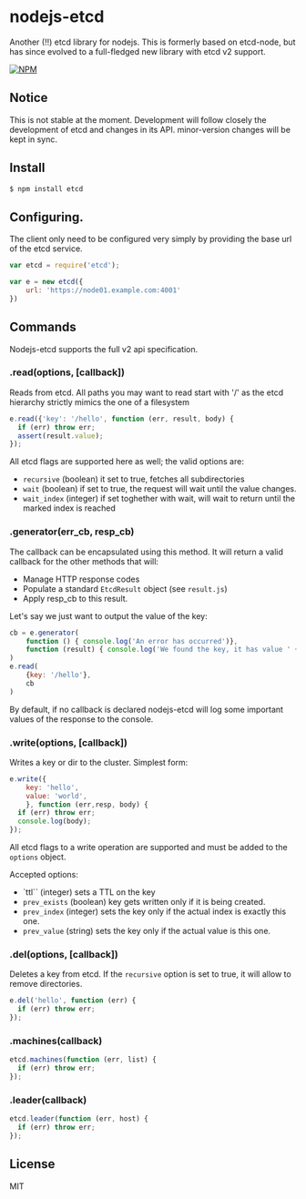 # nodejs-etcd

Another (!!) etcd library for nodejs. This is formerly based on etcd-node, but has since evolved to a full-fledged new library with etcd v2 support.

[![NPM](https://nodei.co/npm/nodejs-etcd.png)](https://nodei.co/npm/nodejs-etcd/)

## Notice

This is not stable at the moment. Development will follow closely the development of etcd and changes in its API. minor-version changes will be kept in sync.

## Install

```sh
$ npm install etcd
```

## Configuring.

The client only need to be configured very simply by providing the base url of the etcd service.


```js
var etcd = require('etcd');

var e = new etcd({
    url: 'https://node01.example.com:4001'
})
```


## Commands

Nodejs-etcd supports the full v2 api specification.

### .read(options, [callback])

Reads from etcd. All paths you may want to read start with '/' as the etcd hierarchy strictly mimics the one of a filesystem

```js
e.read({'key': '/hello', function (err, result, body) {
  if (err) throw err;
  assert(result.value);
});
```

All etcd flags are supported here as well; the valid options are:

- `recursive` (boolean) it set to true, fetches all subdirectories
- `wait` (boolean) if set to true, the request will wait until the value changes.
- `wait_index` (integer) if set toghether with wait, will wait to return until the marked index is reached


### .generator(err_cb, resp_cb)

The callback can be encapsulated using this method. It will return a valid callback for the other methods that will:

- Manage HTTP response codes
- Populate a standard `EtcdResult` object (see `result.js`)
- Apply resp_cb to this result.

Let's say we just want to output the value of the key:

```js
cb = e.generator(
    function () { console.log('An error has occurred')},
    function (result) { console.log('We found the key, it has value ' + result.value)}
)
e.read(
    {key: '/hello'},
    cb
)
```
By default, if no callback is declared nodejs-etcd will log some important values of the response to the console.


### .write(options, [callback])

Writes a key or dir to the cluster. Simplest form:

```js
e.write({
    key: 'hello',
    value: 'world',
    }, function (err,resp, body) {
  if (err) throw err;
  console.log(body);
});
```

All etcd flags to a write operation are supported and must be added to the `options` object.

Accepted options:

- `ttl`` (integer) sets a TTL on the key
- `prev_exists` (boolean) key gets written only if it is being created.
- `prev_index` (integer) sets the key only if the actual index is exactly this one.
- `prev_value` (string) sets the key only if the actual value is this one.

### .del(options, [callback])

Deletes a key from etcd. If the `recursive` option is set to true, it will allow to remove directories.

```js
e.del('hello', function (err) {
  if (err) throw err;
});
```


### .machines(callback)

```js
etcd.machines(function (err, list) {
  if (err) throw err;
});
```

### .leader(callback)

```js
etcd.leader(function (err, host) {
  if (err) throw err;
});
```

## License

MIT
